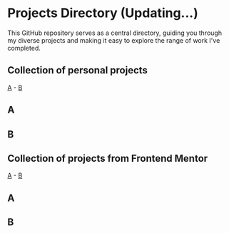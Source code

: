 # Projects Directory (Updating...)
This GitHub repository serves as a central directory, guiding you through my diverse projects and making it easy to explore the range of work I've completed.

## Collection of personal projects 

[A](#a) - [B](#b)


## A <a id="a"></a>
  
## B <a id="b"></a>

## Collection of projects from Frontend Mentor

[A](#aF) - [B](#bF)


## A <a id="aF"></a>

## B <a id="bF"></a>
